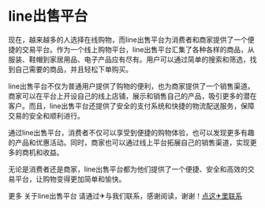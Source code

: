 # line出售平台

现在，越来越多的人选择在线购物，而line出售平台为消费者和商家提供了一个便捷的交易平台。作为一个线上购物平台，line出售平台汇集了各种各样的商品，从服装、鞋帽到家居用品、电子产品应有尽有。用户可以通过简单的搜索和筛选，找到自己需要的商品，并且轻松下单购买。

line出售平台不仅为普通用户提供了购物的便利，也为商家提供了一个销售渠道。商家可以在平台上开设自己的线上店铺，展示和销售自己的产品，吸引更多的潜在客户。而且，line出售平台还提供了安全的支付系统和快捷的物流配送服务，保障交易的安全和顺利进行。

通过line出售平台，消费者不仅可以享受到便捷的购物体验，也可以发现更多有趣的产品和优惠活动。同时，商家也可以通过线上平台拓展自己的销售渠道，实现更多的商机和收益。

无论是消费者还是商家，line出售平台都为他们提供了一个便捷、安全和高效的交易平台，让购物变得更加简单和愉快。

更多 关于line出售平台 请通过✈与我们联系，感谢阅读，谢谢！[点这✈里联系](https://abc.k02.cc)